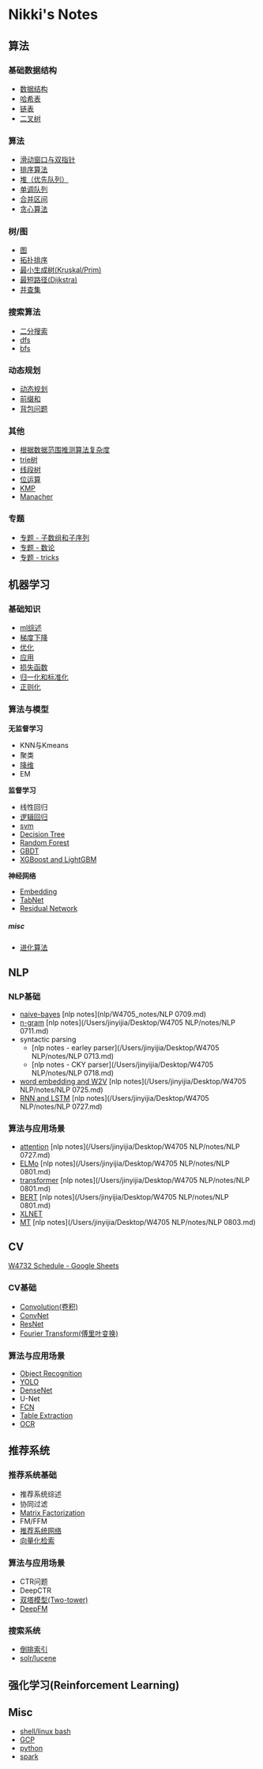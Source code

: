 # Nikki's Notes

## 算法

### 基础数据结构

+ [数据结构](algorithm/data_structures.md)
+ [哈希表](algorithm/hashmap.md)
+ [链表](algorithm/linked_list.md)
+ [二叉树](algorithm/tree.md)

### 算法

+ [滑动窗口与双指针](algorithm/sliding_windows.md)
+ [排序算法](algorithm/sort.md)
+ [堆（优先队列）](algorithm/heap.md)
+ [单调队列](algorithm/monotonic_stack.md) 
+ [合并区间](algorithm/merge_intervals.md)
+ [贪心算法](algorithm/greedy.md)

### 树/图

+ [图](algorithm/graph.md)
+ [拓扑排序](algorithm/topological_sort.md)
+ [最小生成树(Kruskal/Prim)](algorithm/mst.md)
+ [最短路径(Dijkstra)](algorithm/dijkstra.md)
+ [并查集](algorithm/disjoint_set.md)

### 搜索算法

+ [二分搜索](algorithm/bisect.md)
+ [dfs](algorithm/dfs.md)
+ [bfs](algorithm/bfs.md)

### 动态规划

+ [动态规划](algorithm/dp.md)
+ [前缀和](algorithm/prefix_sum.md)
+ [背包问题](algorithm/knapsack.md)

### 其他

+ [根据数据范围推测算法复杂度](algorithm/data_range.md)
+ [trie树](algorithm/trie_tree.md)
+ [线段树](algorithm/segment_tree.md)
+ [位运算](algorithm/bit_ops.md)
+ [KMP](algorithm/kmp.md)
+ [Manacher](algorithm/manacher.md)

### 专题

+ [专题 - 子数组和子序列](algorithm/sub_array.md)
+ [专题 - 数论](algorithm/number_theory.md)
+ [专题 - tricks](algorithm/tricks.md)

## 机器学习
### **基础知识**

+ [ml综述](ml/ml_basics.md)
+  [梯度下降](ml/gd.md)
+ [优化](ml/opt.md)
+ [应用](ml/applications.md)
+ [损失函数](ml/losses.md)
+ [归一化和标准化](ml/normalizations.md)
+ [正则化](ml/regularization.md)

### **算法与模型**

**无监督学习**

- KNN与Kmeans
- 聚类
- [降维](ml/dim_reducing.md)
- EM

**监督学习**

- 线性回归
- [逻辑回归](ml/lr.md)
- [svm](ml/svm.md)
- [Decision Tree](ml/trees.md)
- [Random Forest](ml/rf.md)
- [GBDT](ml/gbdt.md)
- [XGBoost and LightGBM](ml/LGBM.md)

**神经网络**

- [Embedding](ml/embedding.md)
- [TabNet](ml/tabnet.md)
- [Residual Network](cv/object_recogniton.md)

##### **misc**

- [进化算法](ml/evolutionary_algo.md)

## NLP

### **NLP基础**

- [naive-bayes](nlp/naive_bayes.md) [nlp notes](nlp/W4705_notes/NLP 0709.md)
- [n-gram](nlp/n_grams.md) [nlp notes](/Users/jinyijia/Desktop/W4705 NLP/notes/NLP 0711.md)
- syntactic parsing
  -  [nlp notes - earley parser](/Users/jinyijia/Desktop/W4705 NLP/notes/NLP 0713.md)
  - [nlp notes - CKY parser](/Users/jinyijia/Desktop/W4705 NLP/notes/NLP 0718.md)
- [word embedding and W2V](nlp/word_embedding.md) [nlp notes](/Users/jinyijia/Desktop/W4705 NLP/notes/NLP 0725.md)
- [RNN and LSTM](nlp/rnn_lstm.md) [nlp notes](/Users/jinyijia/Desktop/W4705 NLP/notes/NLP 0727.md)

### **算法与应用场景**

- [attention](nlp/attention.md) [nlp notes](/Users/jinyijia/Desktop/W4705 NLP/notes/NLP 0727.md)
- [ELMo](nlp/elmo.md) [nlp notes](/Users/jinyijia/Desktop/W4705 NLP/notes/NLP 0801.md)
- [transformer](nlp/transformer.md) [nlp notes](/Users/jinyijia/Desktop/W4705 NLP/notes/NLP 0801.md)
- [BERT](nlp/bert.md) [nlp notes](/Users/jinyijia/Desktop/W4705 NLP/notes/NLP 0801.md)
- [XLNET](nlp/xlnet.md)
- [MT]() [nlp notes](/Users/jinyijia/Desktop/W4705 NLP/notes/NLP 0803.md)

## CV

[W4732 Schedule - Google Sheets](https://docs.google.com/spreadsheets/d/1OL69xzW_WfOlRXM7qiLM8T_dejH72dZ7byvKzuD0e9c/edit#gid=0) 

### CV基础

- [Convolution(卷积)](cv/convolution.md)
- [ConvNet](cv/conv_net.md)
- [ResNet](cv/resnet.md)
- [Fourier Transform(傅里叶变换)](cv/fourier_transform.md)

### **算法与应用场景**

- [Object Recognition](cv/object_recogniton.md)
- [YOLO](cv/yolo.md)
- [DenseNet](cv/densenet.md)
- U-Net
- [FCN](cv/fcn.md)
- [Table Extraction](cv/table_net.md)
- [OCR](cv/ocr.md)


## 推荐系统

### **推荐系统基础**

- 推荐系统综述
- 协同过滤
- [Matrix Factorization](rec/mf.md)
- FM/FFM
- [推荐系统网络](rec/rec_with_nn.md)
- [向量化检索](rec/emb_search.md)

### **算法与应用场景**

- CTR问题
- DeepCTR
- [双塔模型(Two-tower)](rec/two_tower.md)
- [DeepFM](rec/deepfm.md)

### 搜索系统

- [倒排索引](rec/inverted_index.md)
- [solr/lucene](rec/solr_lucene.md)
  
## 强化学习(Reinforcement Learning)

## Misc

- [shell/linux bash](misc/bash.md)
- [GCP](misc/gcp.md)
- [python](misc/python.md)
- [spark](misc/spark.md)

